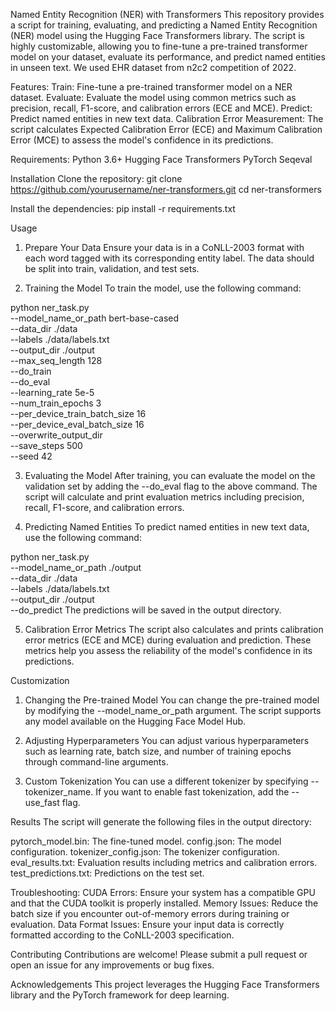 Named Entity Recognition (NER) with Transformers
This repository provides a script for training, evaluating, and predicting a Named Entity Recognition (NER) model using the Hugging Face Transformers library. The script is highly customizable, allowing you to fine-tune a pre-trained transformer model on your dataset, evaluate its performance, and predict named entities in unseen text.
We used EHR dataset from n2c2 competition of 2022.

Features:
Train: Fine-tune a pre-trained transformer model on a NER dataset.
Evaluate: Evaluate the model using common metrics such as precision, recall, F1-score, and calibration errors (ECE and MCE).
Predict: Predict named entities in new text data.
Calibration Error Measurement: The script calculates Expected Calibration Error (ECE) and Maximum Calibration Error (MCE) to assess the model's confidence in its predictions.

Requirements:
Python 3.6+
Hugging Face Transformers
PyTorch
Seqeval


Installation
Clone the repository:
git clone https://github.com/yourusername/ner-transformers.git
cd ner-transformers

Install the dependencies:
pip install -r requirements.txt

Usage
1. Prepare Your Data
Ensure your data is in a CoNLL-2003 format with each word tagged with its corresponding entity label. The data should be split into train, validation, and test sets.

2. Training the Model
To train the model, use the following command:


python ner_task.py \
  --model_name_or_path bert-base-cased \
  --data_dir ./data \
  --labels ./data/labels.txt \
  --output_dir ./output \
  --max_seq_length 128 \
  --do_train \
  --do_eval \
  --learning_rate 5e-5 \
  --num_train_epochs 3 \
  --per_device_train_batch_size 16 \
  --per_device_eval_batch_size 16 \
  --overwrite_output_dir \
  --save_steps 500 \
  --seed 42

3. Evaluating the Model
After training, you can evaluate the model on the validation set by adding the --do_eval flag to the above command. The script will calculate and print evaluation metrics including precision, recall, F1-score, and calibration errors.

4. Predicting Named Entities
To predict named entities in new text data, use the following command:


python ner_task.py \
  --model_name_or_path ./output \
  --data_dir ./data \
  --labels ./data/labels.txt \
  --output_dir ./output \
  --do_predict
The predictions will be saved in the output directory.

5. Calibration Error Metrics
The script also calculates and prints calibration error metrics (ECE and MCE) during evaluation and prediction. These metrics help you assess the reliability of the model's confidence in its predictions.

Customization
1. Changing the Pre-trained Model
You can change the pre-trained model by modifying the --model_name_or_path argument. The script supports any model available on the Hugging Face Model Hub.

2. Adjusting Hyperparameters
You can adjust various hyperparameters such as learning rate, batch size, and number of training epochs through command-line arguments.

3. Custom Tokenization
You can use a different tokenizer by specifying --tokenizer_name. If you want to enable fast tokenization, add the --use_fast flag.

Results
The script will generate the following files in the output directory:

pytorch_model.bin: The fine-tuned model.
config.json: The model configuration.
tokenizer_config.json: The tokenizer configuration.
eval_results.txt: Evaluation results including metrics and calibration errors.
test_predictions.txt: Predictions on the test set.

Troubleshooting:
CUDA Errors: Ensure your system has a compatible GPU and that the CUDA toolkit is properly installed.
Memory Issues: Reduce the batch size if you encounter out-of-memory errors during training or evaluation.
Data Format Issues: Ensure your input data is correctly formatted according to the CoNLL-2003 specification.

Contributing
Contributions are welcome! Please submit a pull request or open an issue for any improvements or bug fixes.


Acknowledgements
This project leverages the Hugging Face Transformers library and the PyTorch framework for deep learning.

